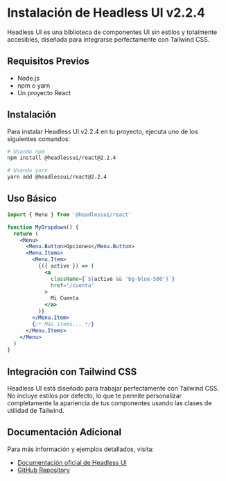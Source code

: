 # Instalación de Headless UI v2.2.4

Headless UI es una biblioteca de componentes UI sin estilos y totalmente accesibles, diseñada para integrarse perfectamente con Tailwind CSS.

## Requisitos Previos
- Node.js
- npm o yarn
- Un proyecto React

## Instalación

Para instalar Headless UI v2.2.4 en tu proyecto, ejecuta uno de los siguientes comandos:

```bash
# Usando npm
npm install @headlessui/react@2.2.4

# Usando yarn
yarn add @headlessui/react@2.2.4
```

## Uso Básico

```jsx
import { Menu } from '@headlessui/react'

function MyDropdown() {
  return (
    <Menu>
      <Menu.Button>Opciones</Menu.Button>
      <Menu.Items>
        <Menu.Item>
          {({ active }) => (
            <a
              className={`${active && 'bg-blue-500'}`}
              href="/cuenta"
            >
              Mi Cuenta
            </a>
          )}
        </Menu.Item>
        {/* Más items... */}
      </Menu.Items>
    </Menu>
  )
}
```

## Integración con Tailwind CSS

Headless UI está diseñado para trabajar perfectamente con Tailwind CSS. No incluye estilos por defecto, lo que te permite personalizar completamente la apariencia de tus componentes usando las clases de utilidad de Tailwind.

## Documentación Adicional

Para más información y ejemplos detallados, visita:
- [Documentación oficial de Headless UI](https://headlessui.com/)
- [GitHub Repository](https://github.com/tailwindlabs/headlessui) 